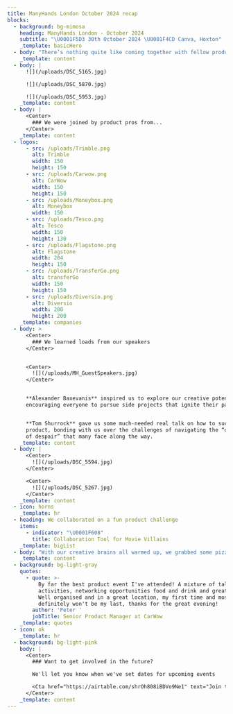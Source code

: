 ```yaml
---
title: ManyHands London October 2024 recap
blocks:
  - background: bg-mimosa
    heading: ManyHands London - October 2024
    subtitle: "\U0001F5D3️ 30th October 2024 \U0001F4CD Canva, Hoxton"
    _template: basicHero
  - body: "There’s nothing quite like coming together with fellow product people to explore a theme as fun as villainy! The talent and energy everyone brought to our event truly made it a wickedly good time! \U0001F5A4\n"
    _template: content
  - body: |
      ![](/uploads/DSC_5165.jpg)

      ![](/uploads/DSC_5870.jpg)

      ![](/uploads/DSC_5953.jpg)
    _template: content
  - body: |
      <Center>
        ### We were joined by product pros from...
      </Center>
    _template: content
  - logos:
      - src: /uploads/Trimble.png
        alt: Trimble
        width: 150
        height: 150
      - src: /uploads/Carwow.png
        alt: CarWow
        width: 150
        height: 150
      - src: /uploads/Moneybox.png
        alt: Moneybox
        width: 150
      - src: /uploads/Tesco.png
        alt: Tesco
        width: 150
        height: 130
      - src: /uploads/Flagstone.png
        alt: Flagstone
        width: 204
        height: 150
      - src: /uploads/TransferGo.png
        alt: transferGo
        width: 150
        height: 150
      - src: /uploads/Diversio.png
        alt: Diversio
        width: 200
        height: 200
    _template: companies
  - body: >
      <Center>
        ### We learned loads from our speakers
      </Center>


      <Center>
        ![](/uploads/MH_GuestSpeakers.jpg)
      </Center>


      **Alexander Baxevanis** inspired us to explore our creative potential,
      encouraging everyone to pursue side projects that ignite their passion.


      **Tom Shurrock** gave us some much-needed real talk on how to succeed in
      product, bonding with us over the challenges of navigating the “dark swamp
      of despair” that many face along the way.
    _template: content
  - body: |
      <Center>
        ![](/uploads/DSC_5594.jpg)
      </Center>

      <Center>
        ![](/uploads/DSC_5267.jpg)
      </Center>
    _template: content
  - icon: horns
    _template: hr
  - heading: We collaborated on a fun product challenge
    items:
      - indicator: "\U0001F608"
        title: Collaboration Tool for Movie Villains
    _template: bigList
  - body: "With our creative brains all warmed up, we grabbed some pizza, got into groups, and started brainstorming. An hour later, we pitched our ideas back to the wider group:\n\n\U0001F3AD Looking to gather a crew for your next big heist? Sin Starter connects villains with the right skills—whether it’s hacking CCTV or driving getaway cars. It’s a mix of dating apps, Fiverr, and DocuSign for those with evil plans.\n\n\U0001F37D️ Networking is key for any villain, and Devil’s Hour offers just that. Join fellow masterminds for a late-night meal at 3:33 AM, and if you're lucky, dine with the Devil’s Advocate for some premium insights.\n\n\U0001F4F2 Whether you’re planning a bank heist or an evil takeover, Partners in Crime helps you find the perfect accomplice. List your plans, match with the right talents, and make your villainous dreams come true.\n\n\U0001F579️ Want to test your evil schemes before executing them? Villain Reality lets you rehearse your plans in a safe, community-driven environment, with kill cam replays and sentiment analysis to help perfect your strategy.\n"
    _template: content
  - background: bg-light-gray
    quotes:
      - quote: >-
          By far the best product event I've attended! A mixture of talks,
          activities, networking opportunities food and drink and great people.
          Well organised and in a great location, my first time and most
          definitely won't be my last, thanks for the great evening!
        author: 'Peter '
        jobTitle: Senior Product Manager at CarWow
    _template: quotes
  - icon: ok
    _template: hr
  - background: bg-light-pink
    body: |
      <Center>
        ### Want to get involved in the future?

        We'll let you know when we've set dates for upcoming events

        <Cta href="https://airtable.com/shrOh808iBDVo9Ne1" text="Join the list" />
      </Center>
    _template: content
---
```


